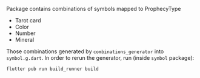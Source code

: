Package contains combinations of symbols mapped to ProphecyType 
* Tarot card
* Color
* Number
* Mineral

Those combinations generated by `combinations_generator` into `symbol.g.dart`.
In order to rerun the generator, run (inside `symbol` package):
```bash
flutter pub run build_runner build
```
